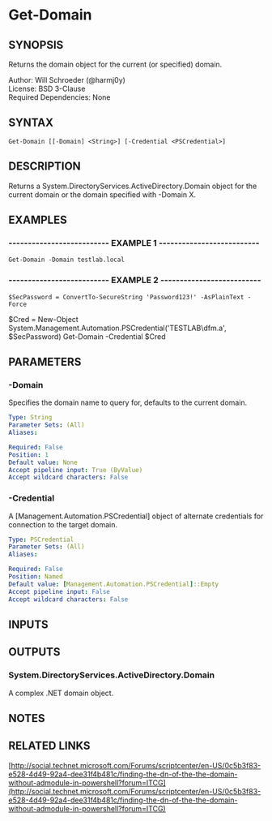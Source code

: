 # Get-Domain

## SYNOPSIS
Returns the domain object for the current (or specified) domain.

Author: Will Schroeder (@harmj0y)  
License: BSD 3-Clause  
Required Dependencies: None

## SYNTAX

```
Get-Domain [[-Domain] <String>] [-Credential <PSCredential>]
```

## DESCRIPTION
Returns a System.DirectoryServices.ActiveDirectory.Domain object for the current
domain or the domain specified with -Domain X.

## EXAMPLES

### -------------------------- EXAMPLE 1 --------------------------
```
Get-Domain -Domain testlab.local
```

### -------------------------- EXAMPLE 2 --------------------------
```
$SecPassword = ConvertTo-SecureString 'Password123!' -AsPlainText -Force
```

$Cred = New-Object System.Management.Automation.PSCredential('TESTLAB\dfm.a', $SecPassword)
Get-Domain -Credential $Cred

## PARAMETERS

### -Domain
Specifies the domain name to query for, defaults to the current domain.

```yaml
Type: String
Parameter Sets: (All)
Aliases: 

Required: False
Position: 1
Default value: None
Accept pipeline input: True (ByValue)
Accept wildcard characters: False
```

### -Credential
A \[Management.Automation.PSCredential\] object of alternate credentials
for connection to the target domain.

```yaml
Type: PSCredential
Parameter Sets: (All)
Aliases: 

Required: False
Position: Named
Default value: [Management.Automation.PSCredential]::Empty
Accept pipeline input: False
Accept wildcard characters: False
```

## INPUTS

## OUTPUTS

### System.DirectoryServices.ActiveDirectory.Domain

A complex .NET domain object.

## NOTES

## RELATED LINKS

[http://social.technet.microsoft.com/Forums/scriptcenter/en-US/0c5b3f83-e528-4d49-92a4-dee31f4b481c/finding-the-dn-of-the-the-domain-without-admodule-in-powershell?forum=ITCG](http://social.technet.microsoft.com/Forums/scriptcenter/en-US/0c5b3f83-e528-4d49-92a4-dee31f4b481c/finding-the-dn-of-the-the-domain-without-admodule-in-powershell?forum=ITCG)

